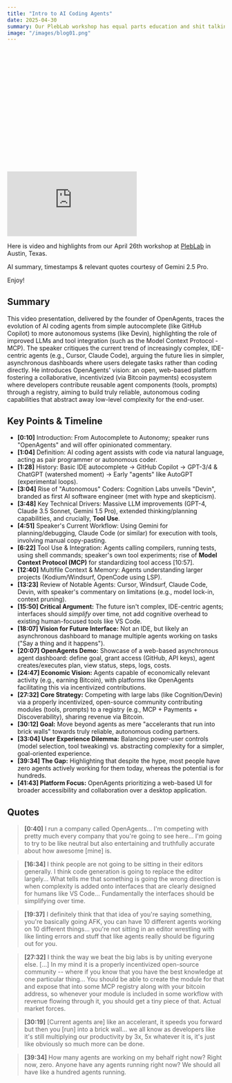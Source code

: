 ```yaml
---
title: "Intro to AI Coding Agents"
date: 2025-04-30
summary: Our PlebLab workshop has equal parts education and shit talking.
image: "/images/blog01.png"
---
```


<div class="relative w-full" style="padding-top: 56.25%;">
  <iframe
    class="absolute top-0 left-0 w-full h-full"
    src="https://www.youtube.com/embed/EADTYuk3pnc?si=GI8ZuhHNXONVhKsM"
    title="YouTube video player"
    frameborder="0"
    allow="accelerometer; autoplay; clipboard-write; encrypted-media; gyroscope; picture-in-picture; web-share"
    referrerpolicy="strict-origin-when-cross-origin"
    allowfullscreen
  ></iframe>
</div>

Here is video and highlights from our April 26th workshop at [PlebLab](https://www.pleblab.dev/) in Austin, Texas.

AI summary, timestamps & relevant quotes courtesy of Gemini 2.5 Pro.

Enjoy!

## Summary

This video presentation, delivered by the founder of OpenAgents, traces the evolution of AI coding agents from simple autocomplete (like GitHub Copilot) to more autonomous systems (like Devin), highlighting the role of improved LLMs and tool integration (such as the Model Context Protocol - MCP). The speaker critiques the current trend of increasingly complex, IDE-centric agents (e.g., Cursor, Claude Code), arguing the future lies in simpler, asynchronous dashboards where users delegate tasks rather than coding directly. He introduces OpenAgents' vision: an open, web-based platform fostering a collaborative, incentivized (via Bitcoin payments) ecosystem where developers contribute reusable agent components (tools, prompts) through a registry, aiming to build truly reliable, autonomous coding capabilities that abstract away low-level complexity for the end-user.

## Key Points & Timeline

*   **[0:10]** Introduction: From Autocomplete to Autonomy; speaker runs "OpenAgents" and will offer opinionated commentary.
*   **[1:04]** Definition: AI coding agent assists with code via natural language, acting as pair programmer or autonomous coder.
*   **[1:28]** History: Basic IDE autocomplete -> GitHub Copilot -> GPT-3/4 & ChatGPT (watershed moment) -> Early "agents" like AutoGPT (experimental loops).
*   **[3:04]** Rise of "Autonomous" Coders: Cognition Labs unveils "Devin", branded as first AI software engineer (met with hype and skepticism).
*   **[3:48]** Key Technical Drivers: Massive LLM improvements (GPT-4, Claude 3.5 Sonnet, Gemini 1.5 Pro), extended thinking/planning capabilities, and crucially, **Tool Use**.
*   **[4:51]** Speaker's Current Workflow: Using Gemini for planning/debugging, Claude Code (or similar) for execution with tools, involving manual copy-pasting.
*   **[6:22]** Tool Use & Integration: Agents calling compilers, running tests, using shell commands; speaker's own tool experiments; rise of **Model Context Protocol (MCP)** for standardizing tool access [10:57].
*   **[12:40]** Multifile Context & Memory: Agents understanding larger projects (Kodium/Windsurf, OpenCode using LSP).
*   **[13:23]** Review of Notable Agents: Cursor, Windsurf, Claude Code, Devin, with speaker's commentary on limitations (e.g., model lock-in, context pruning).
*   **[15:50] Critical Argument:** The future isn't complex, IDE-centric agents; interfaces should *simplify* over time, not add cognitive overhead to existing human-focused tools like VS Code.
*   **[18:07] Vision for Future Interface:** Not an IDE, but likely an asynchronous dashboard to manage multiple agents working on tasks ("Say a thing and it happens").
*   **[20:07] OpenAgents Demo:** Showcase of a web-based asynchronous agent dashboard: define goal, grant access (GitHub, API keys), agent creates/executes plan, view status, steps, logs, costs.
*   **[24:47] Economic Vision:** Agents capable of economically relevant activity (e.g., earning Bitcoin), with platforms like OpenAgents facilitating this via incentivized contributions.
*   **[27:32] Core Strategy:** Competing with large labs (like Cognition/Devin) via a properly incentivized, open-source community contributing modules (tools, prompts) to a registry (e.g., MCP + Payments + Discoverability), sharing revenue via Bitcoin.
*   **[30:12] Goal:** Move beyond agents as mere "accelerants that run into brick walls" towards truly reliable, autonomous coding partners.
*   **[33:04] User Experience Dilemma:** Balancing power-user controls (model selection, tool tweaking) vs. abstracting complexity for a simpler, goal-oriented experience.
*   **[39:34] The Gap:** Highlighting that despite the hype, most people have zero agents actively working for them today, whereas the potential is for hundreds.
*   **[41:43] Platform Focus:** OpenAgents prioritizing a web-based UI for broader accessibility and collaboration over a desktop application.

## Quotes

> **[0:40]** I run a company called OpenAgents... I'm competing with pretty much every company that you're going to see here... I'm going to try to be like neutral but also entertaining and truthfully accurate about how awesome [mine] is.

> **[16:34]** I think people are not going to be sitting in their editors generally. I think code generation is going to replace the editor largely... What tells me that something is going the wrong direction is when complexity is added onto interfaces that are clearly designed for humans like VS Code... Fundamentally the interfaces should be simplifying over time.

> **[19:37]** I definitely think that that idea of you're saying something, you're basically going AFK, you can have 10 different agents working on 10 different things... you're not sitting in an editor wrestling with like linting errors and stuff that like agents really should be figuring out for you.

> **[27:32]** I think the way we beat the big labs is by uniting everyone else. [...] In my mind it is a properly incentivized open-source community -- where if you know that you have the best knowledge at one particular thing... You should be able to create the module for that and expose that into some MCP registry along with your bitcoin address, so whenever your module is included in some workflow with revenue flowing through it, you should get a tiny piece of that. Actual market forces.

> **[30:19]** [Current agents are] like an accelerant, it speeds you forward but then you [run] into a brick wall... we all know as developers like it's still multiplying our productivity by 3x, 5x whatever it is, it's just like obviously so much more can be done.

> **[39:34]** How many agents are working on my behalf right now? Right now, zero. Anyone have any agents running right now? We should all have like a hundred agents running.
